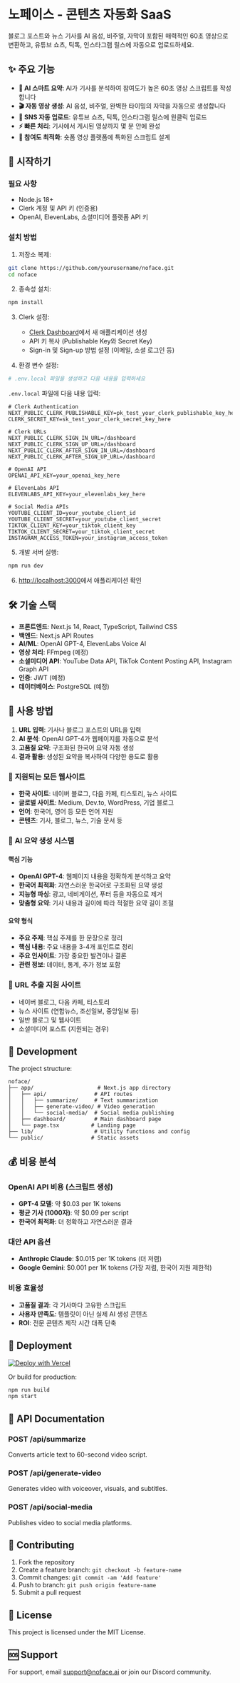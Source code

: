 # 노페이스 - 콘텐츠 자동화 SaaS

블로그 포스트와 뉴스 기사를 AI 음성, 비주얼, 자막이 포함된 매력적인 60초 영상으로 변환하고, 유튜브 쇼츠, 틱톡, 인스타그램 릴스에 자동으로 업로드하세요.

## ✨ 주요 기능

- **🤖 AI 스마트 요약**: AI가 기사를 분석하여 참여도가 높은 60초 영상 스크립트를 작성합니다
- **🎬 자동 영상 생성**: AI 음성, 비주얼, 완벽한 타이밍의 자막을 자동으로 생성합니다
- **📱 SNS 자동 업로드**: 유튜브 쇼츠, 틱톡, 인스타그램 릴스에 원클릭 업로드
- **⚡ 빠른 처리**: 기사에서 게시된 영상까지 몇 분 안에 완성
- **🎯 참여도 최적화**: 숏폼 영상 플랫폼에 특화된 스크립트 설계

## 🚀 시작하기

### 필요 사항

- Node.js 18+ 
- Clerk 계정 및 API 키 (인증용)
- OpenAI, ElevenLabs, 소셜미디어 플랫폼 API 키

### 설치 방법

1. 저장소 복제:
```bash
git clone https://github.com/yourusername/noface.git
cd noface
```

2. 종속성 설치:
```bash
npm install
```

3. Clerk 설정:
   - [Clerk Dashboard](https://dashboard.clerk.com)에서 새 애플리케이션 생성
   - API 키 복사 (Publishable Key와 Secret Key)
   - Sign-in 및 Sign-up 방법 설정 (이메일, 소셜 로그인 등)

4. 환경 변수 설정:
```bash
# .env.local 파일을 생성하고 다음 내용을 입력하세요
```

`.env.local` 파일에 다음 내용 입력:
```
# Clerk Authentication
NEXT_PUBLIC_CLERK_PUBLISHABLE_KEY=pk_test_your_clerk_publishable_key_here
CLERK_SECRET_KEY=sk_test_your_clerk_secret_key_here

# Clerk URLs
NEXT_PUBLIC_CLERK_SIGN_IN_URL=/dashboard
NEXT_PUBLIC_CLERK_SIGN_UP_URL=/dashboard
NEXT_PUBLIC_CLERK_AFTER_SIGN_IN_URL=/dashboard
NEXT_PUBLIC_CLERK_AFTER_SIGN_UP_URL=/dashboard

# OpenAI API
OPENAI_API_KEY=your_openai_key_here

# ElevenLabs API
ELEVENLABS_API_KEY=your_elevenlabs_key_here

# Social Media APIs
YOUTUBE_CLIENT_ID=your_youtube_client_id
YOUTUBE_CLIENT_SECRET=your_youtube_client_secret
TIKTOK_CLIENT_KEY=your_tiktok_client_key
TIKTOK_CLIENT_SECRET=your_tiktok_client_secret
INSTAGRAM_ACCESS_TOKEN=your_instagram_access_token
```

5. 개발 서버 실행:
```bash
npm run dev
```

6. [http://localhost:3000](http://localhost:3000)에서 애플리케이션 확인

## 🛠️ 기술 스택

- **프론트엔드**: Next.js 14, React, TypeScript, Tailwind CSS
- **백엔드**: Next.js API Routes
- **AI/ML**: OpenAI GPT-4, ElevenLabs Voice AI
- **영상 처리**: FFmpeg (예정)
- **소셜미디어 API**: YouTube Data API, TikTok Content Posting API, Instagram Graph API
- **인증**: JWT (예정)
- **데이터베이스**: PostgreSQL (예정)

## 📖 사용 방법

1. **URL 입력**: 기사나 블로그 포스트의 URL을 입력
2. **AI 분석**: OpenAI GPT-4가 웹페이지를 자동으로 분석
3. **고품질 요약**: 구조화된 한국어 요약 자동 생성
4. **결과 활용**: 생성된 요약을 복사하여 다양한 용도로 활용

### 🔗 **지원되는 모든 웹사이트**
- **한국 사이트**: 네이버 블로그, 다음 카페, 티스토리, 뉴스 사이트
- **글로벌 사이트**: Medium, Dev.to, WordPress, 기업 블로그
- **언어**: 한국어, 영어 등 모든 언어 지원
- **콘텐츠**: 기사, 블로그, 뉴스, 기술 문서 등

### 🤖 **AI 요약 생성 시스템**

#### **핵심 기능**
- **OpenAI GPT-4**: 웹페이지 내용을 정확하게 분석하고 요약
- **한국어 최적화**: 자연스러운 한국어로 구조화된 요약 생성
- **지능형 파싱**: 광고, 네비게이션, 푸터 등을 자동으로 제거
- **맞춤형 요약**: 기사 내용과 길이에 따라 적절한 요약 길이 조절

#### **요약 형식**
- **주요 주제**: 핵심 주제를 한 문장으로 정리
- **핵심 내용**: 주요 내용을 3-4개 포인트로 정리
- **주요 인사이트**: 가장 중요한 발견이나 결론
- **관련 정보**: 데이터, 통계, 추가 정보 포함

### 🔗 URL 추출 지원 사이트
- 네이버 블로그, 다음 카페, 티스토리
- 뉴스 사이트 (연합뉴스, 조선일보, 중앙일보 등)
- 일반 블로그 및 웹사이트
- 소셜미디어 포스트 (지원되는 경우)

## 🔧 Development

The project structure:
```
noface/
├── app/                    # Next.js app directory
│   ├── api/               # API routes
│   │   ├── summarize/     # Text summarization
│   │   ├── generate-video/ # Video generation
│   │   └── social-media/  # Social media publishing
│   ├── dashboard/         # Main dashboard page
│   └── page.tsx          # Landing page
├── lib/                   # Utility functions and config
└── public/               # Static assets
```

## 💰 **비용 분석**

### **OpenAI API 비용 (스크립트 생성)**
- **GPT-4 모델**: 약 $0.03 per 1K tokens
- **평균 기사 (1000자)**: 약 $0.09 per script
- **한국어 최적화**: 더 정확하고 자연스러운 결과

### **대안 API 옵션**
- **Anthropic Claude**: $0.015 per 1K tokens (더 저렴)
- **Google Gemini**: $0.001 per 1K tokens (가장 저렴, 한국어 지원 제한적)

### **비용 효율성**
- **고품질 결과**: 각 기사마다 고유한 스크립트
- **사용자 만족도**: 템플릿이 아닌 실제 AI 생성 콘텐츠
- **ROI**: 전문 콘텐츠 제작 시간 대폭 단축

## 🚀 Deployment

[![Deploy with Vercel](https://vercel.com/button)](https://vercel.com/new/clone?repository-url=https://github.com/yourusername/noface)

Or build for production:
```bash
npm run build
npm start
```

## 📝 API Documentation

### POST /api/summarize
Converts article text to 60-second video script.

### POST /api/generate-video  
Generates video with voiceover, visuals, and subtitles.

### POST /api/social-media
Publishes video to social media platforms.

## 🤝 Contributing

1. Fork the repository
2. Create a feature branch: `git checkout -b feature-name`
3. Commit changes: `git commit -am 'Add feature'`
4. Push to branch: `git push origin feature-name`
5. Submit a pull request

## 📄 License

This project is licensed under the MIT License.

## 🆘 Support

For support, email support@noface.ai or join our Discord community.
